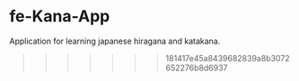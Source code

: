 # fe-Kana-App

Application for learning japanese hiragana and katakana.

> > > > > > > 181417e45a8439682839a8b3072652276b8d6937
